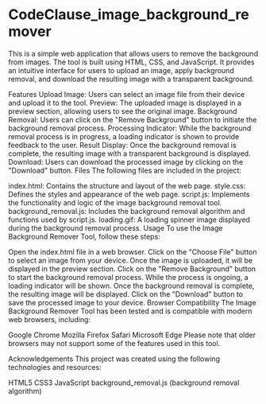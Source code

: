 # CodeClause_image_background_remover

This is a simple web application that allows users to remove the background from images. The tool is built using HTML, CSS, and JavaScript. It provides an intuitive interface for users to upload an image, apply background removal, and download the resulting image with a transparent background.

Features
Upload Image: Users can select an image file from their device and upload it to the tool.
Preview: The uploaded image is displayed in a preview section, allowing users to see the original image.
Background Removal: Users can click on the "Remove Background" button to initiate the background removal process.
Processing Indicator: While the background removal process is in progress, a loading indicator is shown to provide feedback to the user.
Result Display: Once the background removal is complete, the resulting image with a transparent background is displayed.
Download: Users can download the processed image by clicking on the "Download" button.
Files
The following files are included in the project:

index.html: Contains the structure and layout of the web page.
style.css: Defines the styles and appearance of the web page.
script.js: Implements the functionality and logic of the image background removal tool.
background_removal.js: Includes the background removal algorithm and functions used by script.js.
loading.gif: A loading spinner image displayed during the background removal process.
Usage
To use the Image Background Remover Tool, follow these steps:

Open the index.html file in a web browser.
Click on the "Choose File" button to select an image from your device.
Once the image is uploaded, it will be displayed in the preview section.
Click on the "Remove Background" button to start the background removal process.
While the process is ongoing, a loading indicator will be shown.
Once the background removal is complete, the resulting image will be displayed.
Click on the "Download" button to save the processed image to your device.
Browser Compatibility
The Image Background Remover Tool has been tested and is compatible with modern web browsers, including:

Google Chrome
Mozilla Firefox
Safari
Microsoft Edge
Please note that older browsers may not support some of the features used in this tool.

Acknowledgements
This project was created using the following technologies and resources:

HTML5
CSS3
JavaScript
background_removal.js (background removal algorithm)
